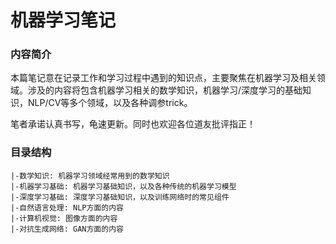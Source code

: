 # 机器学习笔记

### 内容简介

本篇笔记意在记录工作和学习过程中遇到的知识点，主要聚焦在机器学习及相关领域。涉及的内容将包含机器学习相关的数学知识，机器学习/深度学习的基础知识，NLP/CV等多个领域，以及各种调参trick。

笔者承诺认真书写，龟速更新。同时也欢迎各位道友批评指正！

### 目录结构

```text
|-数学知识: 机器学习领域经常用到的数学知识
|-机器学习基础: 机器学习基础知识，以及各种传统的机器学习模型
|-深度学习基础: 深度学习基础知识，以及训练网络时的常见组件
|-自然语言处理: NLP方面的内容
|-计算机视觉: 图像方面的内容
|-对抗生成网络: GAN方面的内容
```



